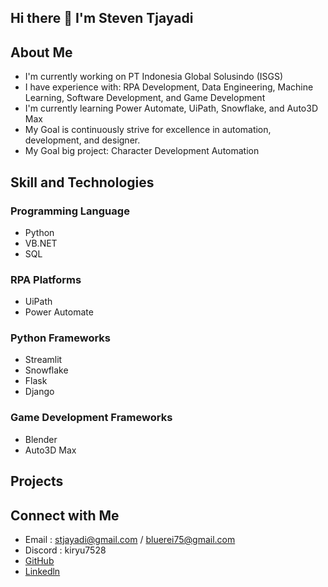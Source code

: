 ## Hi there 👋 I'm Steven Tjayadi

## About Me
- I'm currently working on PT Indonesia Global Solusindo (ISGS)
- I have experience with: RPA Development, Data Engineering, Machine Learning, Software Development, and Game Development
- I'm currently learning Power Automate, UiPath, Snowflake, and Auto3D Max
- My Goal is continuously strive for excellence in automation, development, and designer.
- My Goal big project: Character Development Automation 

## Skill and Technologies

### Programming Language
- Python
- VB.NET
- SQL

### RPA Platforms
- UiPath
- Power Automate

### Python Frameworks 
- Streamlit
- Snowflake
- Flask
- Django

### Game Development Frameworks
- Blender
- Auto3D Max

## Projects


## Connect with Me
- Email : stjayadi@gmail.com / bluerei75@gmail.com
- Discord : kiryu7528
- [GitHub](https://github.com/stevenkiryu)
- [Linkedln](https://www.linkedin.com/in/steven-tjayadi-3b2694201/)
<!--



- 🔭 I’m currently working on PT Indonesia Global Solusindo (ISGS)
- 🌱 I’m currently learning ...
- 👯 I’m looking to collaborate on ...
- 🤔 I’m looking for help with ...
- 💬 Ask me about ...
- 📫 How to reach me: ...
- 😄 Pronouns: ...
- ⚡ Fun fact: ...
-->
